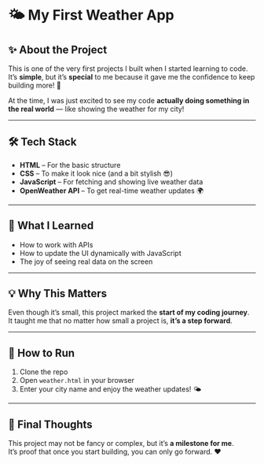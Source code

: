 # 🌤️ My First Weather App

## ✨ About the Project  
This is one of the very first projects I built when I started learning to code.  
It’s **simple**, but it’s **special** to me because it gave me the confidence to keep building more! 🚀  

At the time, I was just excited to see my code **actually doing something in the real world** — like showing the weather for my city!  

---

## 🛠️ Tech Stack  
- **HTML** – For the basic structure  
- **CSS** – To make it look nice (and a bit stylish 😎)  
- **JavaScript** – For fetching and showing live weather data  
- **OpenWeather API** – To get real-time weather updates 🌍  

---


## 🎯 What I Learned  
- How to work with APIs  
- How to update the UI dynamically with JavaScript  
- The joy of seeing real data on the screen  

---

## 💡 Why This Matters  
Even though it’s small, this project marked the **start of my coding journey**.  
It taught me that no matter how small a project is, **it’s a step forward**.  

---

## 🚀 How to Run  
1. Clone the repo  
2. Open `weather.html` in your browser  
3. Enter your city name and enjoy the weather updates! 🌤️  

---

## 📝 Final Thoughts  
This project may not be fancy or complex, but it’s **a milestone for me**.  
It’s proof that once you start building, you can only go forward. ❤️  
